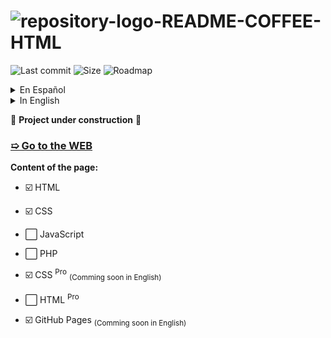 # ![repository-logo-README-COFFEE-HTML](https://github.com/user-attachments/assets/0037d3f2-7d15-4c80-8878-9f92e0bbc910)


![Last commit](https://img.shields.io/github/last-commit/EnriquecidoMG/Coffe-and-HTML) ![Size](https://img.shields.io/github/repo-size/EnriquecidoMG/Coffe-and-HTML) ![Roadmap](https://img.shields.io/badge/Roadmap-In%20Progress-blue) 


<details>

<summary>En Español</summary>

## Sobre el proyecto

¡Hola! Si estás buscando una manera fácil y efectiva de aprender a crear tu propia página web, entonces esta página es perfecta para ti. Te guiaré paso a paso a través de todo lo que necesitas saber para convertirte en un experto en desarrollo web.

Primero, empezarás con **HTML**, que es la base de cualquier sitio web. Aquí aprenderás cómo estructurar correctamente el contenido, desde los encabezados hasta los formularios, pasando por las imágenes y enlaces. Lo mejor es que lo harás de manera clara y sencilla, sin complicaciones.

Luego, me encargaré de que entiendas **CSS**, la herramienta que te permite darle estilo a tu sitio web. Desde elegir colores, fuentes y tamaños hasta crear diseños complejos y responsivos que se vean bien en cualquier dispositivo. No importa si no tienes experiencia previa, te llevaré de la mano para que puedas crear sitios web visualmente atractivos y bien organizados.

En cuanto a **JavaScript**, aquí empezarás a agregar interactividad a tus páginas. Aprenderás a hacer que los botones se muevan, que aparezcan mensajes emergentes o que tus formularios hagan cosas interesantes. Te enseñaré a escribir código que hará que tus páginas cobren vida de manera dinámica, sin necesidad de depender de herramientas externas.

Y lo mejor de todo, una vez que tengas tu sitio listo, te mostraré cómo ponerlo en línea usando **GitHub Pages**. Es una herramienta increíblemente sencilla y gratuita que te permitirá alojar tu sitio web directamente desde GitHub, ¡así que no necesitarás pagar nada por hosting! Te guiaré para que subas tu código, lo configures y veas cómo tu sitio cobra vida en Internet.

Lo mejor de esta página es que todo está diseñado de manera práctica, con ejemplos fáciles de seguir y ejercicios para que puedas poner en práctica lo aprendido. Te daré recursos y consejos que te ayudarán a convertirte en un profesional del desarrollo web.

¿Qué esperas para empezar a crear tus propios sitios web? ¡Vamos a aprender juntos y a darle vida a todas tus ideas!☕

</details>



<details>

<summary>In English</summary>

## About the project

Hi! If you're looking for an easy and effective way to learn how to create your own website, then this page is perfect for you. I will guide you step by step through everything you need to know to become a web development expert.

First, you'll start with **HTML**, which is the foundation of any website. You'll learn how to structure content properly, from headings to forms, images, and links. The best part is that I'll make it clear and simple, without any complications.

Then, I’ll help you understand **CSS**, the tool that lets you style your website. From choosing colors, fonts, and sizes to creating complex, responsive layouts that look great on any device. Don’t worry if you don’t have any previous experience—I’ll walk you through it so you can create visually appealing, well-organized websites.

When it comes to **JavaScript**, you’ll start adding interactivity to your pages. You’ll learn how to make buttons move, display pop-up messages, or make your forms do cool things. I’ll teach you how to write code that brings your pages to life dynamically, without needing to rely on external tools.

And the best part is, once your site is ready, I’ll show you how to take it online using **GitHub Pages**. It’s an incredibly easy and free tool that lets you host your website directly from GitHub, so you don’t have to pay for hosting! I’ll guide you through uploading your code, setting it up, and seeing your site come to life on the web.

The great thing about this page is that everything is designed in a practical way, with easy-to-follow examples and exercises so you can apply what you learn. I’ll provide resources and tips to help you become a web development pro.

What are you waiting for to start creating your own websites? Let’s learn together and bring all your ideas to life!☕


</details>

🚧 **Project under construction** 🔨

### [➯ Go to the WEB](https://enriquecidomg.github.io/Coffee-and-HTML/)
**Content of the page:**
+ ☑️ HTML
- ☑️ CSS
+ ⬜ JavaScript
- ⬜ PHP
+ ☑️ CSS <sup>Pro</sup> <sub>(Comming soon in English)</sub>
- ⬜ HTML <sup>Pro</sup>
+ ☑️ GitHub Pages <sub>(Comming soon in English)</sub>